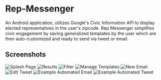# Rep-Messenger
An Android application, utilizes Google's Civic Information API to display elected representatives in the user's zipcode. Rep Messenger simplifies civic engagement by saving generalized templates by the user which are then auto-customized and ready to send via tweet or email.

Screenshots
-----------
![Splash Page](Screenshots/splash_page.png "The splash page")
![Results](Screenshots/results.png "Search results")
![Filter](Screenshots/filter.png "Filter")
![Manage Templates](Screenshots/manage_templates.png "Manage templates")
![New Email](Screenshots/new_email.png "New email")
![Edit Tweet](Screenshots/edit_tweet.png "Edit tweet")
![Example Automated Email](Screenshots/example_automated_email.png "Example automated email")
![Example Automated Tweet](Screenshots/example_automated_tweet.png "Example automated tweet")

